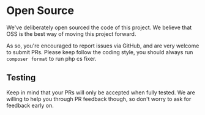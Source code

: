 # Open Source

We've deliberately open sourced the code of this project. 
We believe that OSS is the best way of moving this project forward.

As so, you're encouraged to report issues via GitHub, 
and are very welcome to submit PRs.
Please keep follow the coding style, you should always run `composer format` to run php cs fixer.

## Testing

Keep in mind that your PRs will only be accepted when fully tested. 
We are willing to help you through PR feedback though, 
so don't worry to ask for feedback early on.
